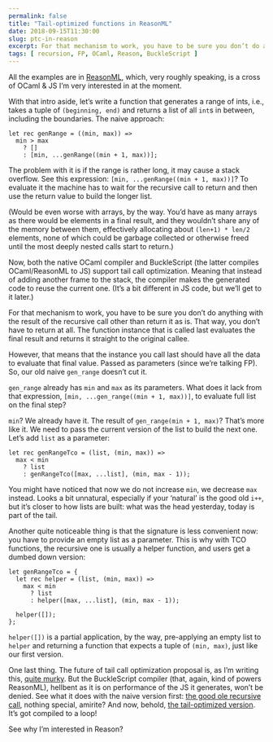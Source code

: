 ```yaml
---
permalink: false
title: "Tail-optimized functions in ReasonML"
date: 2018-09-15T11:30:00
slug: ptc-in-reason
excerpt: For that mechanism to work, you have to be sure you don’t do anything with the result of the recursive call other than return it as is. That way, you don’t have to return at all. The function instance that is called last evaluates the final result and returns it straight to the original callee.
tags: [ recursion, FP, OCaml, Reason, BuckleScript ]
---
```


All the examples are in [ReasonML](https://reasonml.github.io), which, very roughly speaking, is a cross of OCaml & JS I’m very interested in at the moment.

With that intro aside, let’s write a function that generates a range of ints, i.e., takes a tuple of `(beginning, end)` and returns a list of all `int`s in between, including the boundaries. The naive approach:

```reason
let rec genRange = ((min, max)) =>
  min > max
    ? []
    : [min, ...genRange((min + 1, max))];
```

The problem with it is if the range is rather long, it may cause a stack overflow. See this expression: `[min, ...genRange((min + 1, max))]`? To evaluate it the machine has to wait for the recursive call to return and then use the return value to build the longer list.

(Would be even worse with arrays, by the way. You’d have as many arrays as there would be elements in a final result, and they wouldn’t share any of the memory between them, effectively allocating about `(len+1) * len/2` elements, none of which could be garbage collected or otherwise freed until the most deeply nested calls start to return.)

Now, both the native OCaml compiler and BuckleScript (the latter compiles OCaml/ReasonML to JS) support tail call optimization. Meaning that instead of adding another frame to the stack, the compiler makes the generated code to reuse the current one. (It’s a bit different in JS code, but we’ll get to it later.)

For that mechanism to work, you have to be sure you don’t do anything with the result of the recursive call other than return it as is. That way, you don’t have to return at all. The function instance that is called last evaluates the final result and returns it straight to the original callee.

However, that means that the instance you call last should have all the data to evaluate that final value. Passed as parameters (since we’re talking FP). So, our old naive `gen_range` doesn’t cut it.

`gen_range` already has `min` and `max` as its parameters. What does it lack from that expression, `[min, ...gen_range((min + 1, max))]`, to evaluate full list on the final step?

`min`? We already have it. The result of `gen_range(min + 1, max)`? That’s more like it. We need to pass the current version of the list to build the next one. Let’s add `list` as a parameter:

```reason
let rec genRangeTco = (list, (min, max)) =>
  max < min
    ? list
    : genRangeTco([max, ...list], (min, max - 1));
```

You might have noticed that now we do not increase `min`, we decrease `max` instead. Looks a bit unnatural, especially if your ‘natural’ is the good old `i++`, but it’s closer to how lists are built: what was the head yesterday, today is part of the tail.

Another quite noticeable thing is that the signature is less convenient now: you have to provide an empty list as a parameter. This is why with TCO functions, the recursive one is usually a helper function, and users get a dumbed down version:

```reason
let genRangeTco = {
  let rec helper = (list, (min, max)) =>
    max < min
      ? list
      : helper([max, ...list], (min, max - 1));

  helper([]);
};
```

`helper([])` is a partial application, by the way, pre-applying an empty list to `helper` and returning a function that expects a tuple of `(min, max)`, just like our first version.

One last thing. The future of tail call optimization proposal is, as I’m writing this, [quite murky](https://www.reddit.com/r/node/comments/8qfhy0/what_happened_to_tco_tail_call_optimization_after/). But the BuckleScript compiler (that, again, kind of powers ReasonML), hellbent as it is on performance of the JS it generates, won’t be denied. See what it does with the naive version first: [the good ole recursive call](https://reasonml.github.io/en/try?rrjsx=true&reason=DYUwLgBATiDGEHMQDsBKBDZSIF4IAp8BbAS2QBoIj0APASjtwD4AoCKsiJq2t9iAPwQA2gF0+7AFwjSFCADpFSNJiSFZEANQQAjJWr06ogNwsgA), nothing special, amirite? And now, behold, [the tail-optimized version](https://reasonml.github.io/en/try?rrjsx=true&reason=DYUwLgBA5iB2BKBDWMAqBjA9hAvBA3gFAQSiQBOI6EAFiMAA4jm4QAUwAlgM5gA07ALadYAwYgAeASim4AfMRIRxEiAB5lIxUogB+UjzDalALlr0m5NgG0VAgHSOuvALoC2w0cskQAtBABGGQBuQkU6RmYbFylQgF9QoA). It’s got compiled to a loop!

See why I’m interested in Reason?
